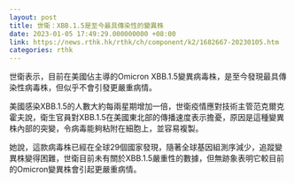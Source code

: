 ```yaml
---
layout: post
title: 世衛：XBB.1.5是至今最具傳染性的變異株
date: 2023-01-05 17:49:29.000000000 +08:00
link: https://news.rthk.hk/rthk/ch/component/k2/1682667-20230105.htm
categories: rthk
---
```


世衛表示，目前在美國佔主導的Omicron XBB.1.5變異病毒株，是至今發現最具傳染性病毒株，但似乎不會引發更嚴重病情。

美國感染XBB.1.5的人數大約每兩星期增加一倍，世衛疫情應對技術主管范克爾克霍夫說，衛生官員對XBB.1.5在美國東北部的傳播速度表示擔憂，原因是這種變異株內部的突變，令病毒能夠粘附在細胞上，並容易複製。

她說，這款病毒株已經在全球29個國家發現，隨著全球基因組測序減少，追蹤變異株變得困難，世衛目前未有關於XBB.1.5嚴重性的數據，但無跡象表明它較目前的Omicron變異株會引起更嚴重病情。
